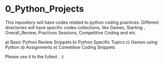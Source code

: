 # 0_Python_Projects
This repository will have codes related to python coding practices. Different directories will have specific codes collections, like Games, Starting , Overall_Review, Practices Sessions, Competitive Coding and etc.

a) Basic Python Review Snippets 
b) Python Specific Topics 
c) Games using Python 
d) Assignments 
e) Cometitive Coding Snippets 

Please use it to the fullest . :) 
